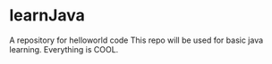 # learnJava
A repository for helloworld code
This repo will be used for basic java learning. 
Everything is COOL.

